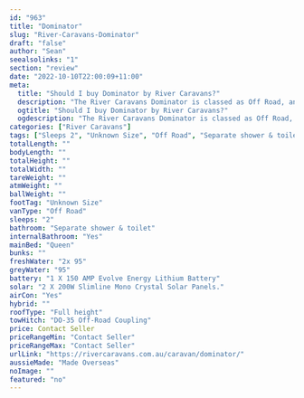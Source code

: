 ```yaml
---
id: "963"
title: "Dominator"
slug: "River-Caravans-Dominator"
draft: "false"
author: "Sean"
seealsolinks: "1"
section: "review"
date: "2022-10-10T22:00:09+11:00"
meta:
  title: "Should I buy Dominator by River Caravans?"
  description: "The River Caravans Dominator is classed as Off Road, and sleeps 2 people. It is Made Overseas and comes in at Unknown Size. It generally has Separate shower & toilet."
  ogtitle: "Should I buy Dominator by River Caravans?"
  ogdescription: "The River Caravans Dominator is classed as Off Road, and sleeps 2 people. It is Made Overseas and comes in at Unknown Size. It generally has Separate shower & toilet."
categories: ["River Caravans"]
tags: ["Sleeps 2", "Unknown Size", "Off Road", "Separate shower & toilet", "Full height", "Price Unknown", "Made Overseas"]
totalLength: ""
bodyLength: ""
totalHeight: ""
totalWidth: ""
tareWeight: ""
atmWeight: ""
ballWeight: ""
footTag: "Unknown Size"
vanType: "Off Road"
sleeps: "2"
bathroom: "Separate shower & toilet"
internalBathroom: "Yes"
mainBed: "Queen"
bunks: ""
freshWater: "2x 95"
greyWater: "95"
battery: "1 X 150 AMP Evolve Energy Lithium Battery"
solar: "2 X 200W Slimline Mono Crystal Solar Panels."
airCon: "Yes"
hybrid: ""
roofType: "Full height"
towHitch: "DO-35 Off-Road Coupling"
price: Contact Seller
priceRangeMin: "Contact Seller"
priceRangeMax: "Contact Seller"
urlLink: "https://rivercaravans.com.au/caravan/dominator/"
aussieMade: "Made Overseas"
noImage: ""
featured: "no"
---
```

